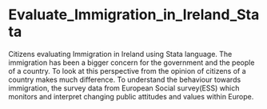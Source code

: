 # Evaluate_Immigration_in_Ireland_Stata
Citizens evaluating Immigration in Ireland using Stata language.
The immigration has been a bigger concern for the government and the people of a country. To look
at this perspective from the opinion of citizens of a country makes much difference. To understand
the behaviour towards immigration, the survey data from European Social survey(ESS) which
monitors and interpret changing public attitudes and values within Europe.
